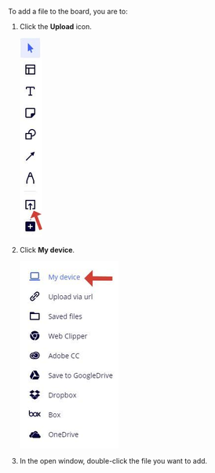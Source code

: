 To add a file to the board, you are to:

1. Click the **Upload** icon.

    ![](Images/uploadicon.jpg)    

2. Click **My device**.

    ![](Images/device.jpg)    


3. In the open window, double-click the file you want to add.
